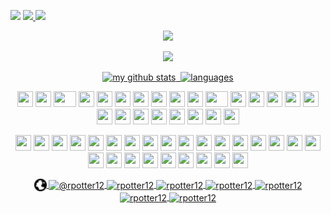 
![](https://komarev.com/ghpvc/?username=rpotter12&color=green)
<a href="https://rpotter12.github.io">
    <img src="https://media.giphy.com/media/hvRJCLFzcasrR4ia7z/giphy.gif" width="30px">
    <img src="https://emojis.slackmojis.com/emojis/images/1531849430/4246/blob-sunglasses.gif?1531849430" width="30"/>
</a>
<p align="center">
    <a href="https://rpotter12.github.io">
    <img src="https://media.giphy.com/media/WUlplcMpOCEmTGBtBW/giphy.gif" width="30">
    </a>
<p>

    



<a href="https://rpotter12.github.io">
    <p align="center">
        <img src="https://github-profile-trophy.vercel.app/?username=rpotter12&column=7&theme=onedark"/>
    </p>
</a>
<!-- My GitHub stats with buefy theme ❤️ -->
<a align="center" href="https://rpotter12.github.io">
<p align="center">
<img src="https://github-readme-stats.vercel.app/api?username=rpotter12&show_icons=true&theme=tokyonight" alt="my github stats" width="420"/>&nbsp;
    <img src="https://github-readme-stats.vercel.app/api/top-langs/?username=rpotter12&layout=compact&theme=tokyonight" alt="languages" height="165">
</p>
</a>


    






<div align="center">
    <img src="https://cultofthepartyparrot.com/parrots/hd/githubparrot.gif" width="25" height="25"/>
    <img src="https://cultofthepartyparrot.com/flags/hd/iranparrot.gif" width="25" height="25"/>
    <img src="https://cultofthepartyparrot.com/parrots/asyncparrot.gif" width="36" height="25"/>
    <img src="https://cultofthepartyparrot.com/parrots/exceptionallyfastparrot.gif" width="25" height="25"/>
    <img src="https://cultofthepartyparrot.com/parrots/hd/60fpsparrot.gif" width="25" height="25"/>
    <img src="https://cultofthepartyparrot.com/parrots/hd/jumpingparrot.gif" width="25" height="25"/>
    <img src="https://cultofthepartyparrot.com/parrots/hd/opensourceparrot.gif" width="25" height="25"/>
    <img src="https://cultofthepartyparrot.com/parrots/hd/dealwithitnowparrot.gif" width="25" height="25"/>
    <img src="https://cultofthepartyparrot.com/parrots/hd/hypnoparrotlight.gif" width="25" height="25"/>
    <img src="https://cultofthepartyparrot.com/parrots/databaseparrot.gif" width="25" height="25"/>
    <img src="https://cultofthepartyparrot.com/parrots/fixparrot.gif" width="36" height="25"/>
    <img src="https://cultofthepartyparrot.com/parrots/hd/laptop_parrot.gif" width="25" height="25"/>
    <img src="https://cultofthepartyparrot.com/parrots/hd/spinningparrot.gif" width="25" height="25"/>
    <img src="https://cultofthepartyparrot.com/parrots/hd/levitationparrot.gif" width="25" height="25"/>
    <img src="https://cultofthepartyparrot.com/parrots/hd/meldparrot.gif" width="25" height="25"/>
    <img src="https://cultofthepartyparrot.com/parrots/slomoparrot.gif" width="25" height="25"/>
    <img src="https://cultofthepartyparrot.com/parrots/hd/moonwalkingparrot.gif" width="25" height="25"/>
    <img src="https://cultofthepartyparrot.com/parrots/hd/stableparrot.gif" width="25" height="25"/>
    <img src="https://cultofthepartyparrot.com/parrots/hd/scienceparrot.gif" width="25" height="25"/>
    <img src="https://cultofthepartyparrot.com/parrots/hd/pirateparrot.gif" width="25" height="25"/>
    <img src="https://cultofthepartyparrot.com/parrots/hd/footballparrot.gif" width="25" height="25"/>
    <img src="https://cultofthepartyparrot.com/parrots/hd/illuminatiparrot.gif" width="25" height="25"/>
    <img src="https://cultofthepartyparrot.com/parrots/hd/hypnoparrotdark.gif" width="25" height="25"/>
    <img src="https://cultofthepartyparrot.com/parrots/hd/mustacheparrot.gif" width="25" height="25"/>
</div>



<p align="center">

<img src="https://devicon.dev/devicon.git/icons/ruby/ruby-original.svg" width="25px" height="25px"/>
<img src="https://devicon.dev/devicon.git/icons/angularjs/angularjs-original.svg" width="25px" height="25px"/>
<img src="https://devicon.dev/devicon.git/icons/scala/scala-original.svg" width="25px" height="25px"/>

<img src="https://devicon.dev/devicon.git/icons/swift/swift-original.svg" width="25px" height="25px"/>
<img src="https://devicon.dev/devicon.git/icons/ubuntu/ubuntu-plain.svg" width="25px" height="25px"/>
<img src="https://devicon.dev/devicon.git/icons/gitlab/gitlab-original.svg" width="25px" height="25px"/>

<img src="https://devicon.dev/devicon.git/icons/javascript/javascript-original.svg" width="25px" height="25px"/>
<img src="https://devicon.dev/devicon.git/icons/python/python-original.svg" width="25px" height="25px"/>

<img src="https://devicon.dev/devicon.git/icons/nodejs/nodejs-original.svg" width="25px" height="25px"/>
<img src="https://devicon.dev/devicon.git/icons/vuejs/vuejs-original.svg" width="25px" height="25px"/>
<img src="https://devicon.dev/devicon.git/icons/android/android-original.svg" width="25px" height="25px"/>

<img src="https://devicon.dev/devicon.git/icons/electron/electron-original.svg" width="25px" height="25px"/>
<img src="https://devicon.dev/devicon.git/icons/c/c-original.svg" width="25px" height="25px"/>
<img src="https://devicon.dev/devicon.git/icons/react/react-original.svg" width="25px" height="25px"/>
<img src="https://devicon.dev/devicon.git/icons/windows8/windows8-original.svg" width="25px" height="25px"/>
<img src="https://devicon.dev/devicon.git/icons/typescript/typescript-original.svg" width="25px" height="25px"/>
<img src="https://devicon.dev/devicon.git/icons/krakenjs/krakenjs-original.svg" width="25px" height="25px"/>
<img src="https://devicon.dev/devicon.git/icons/java/java-original.svg" width="25px" height="25px"/>
<img src="https://devicon.dev/devicon.git/icons/go/go-original.svg" width="25px" height="25px"/>
<img src="https://devicon.dev/devicon.git/icons/php/php-original.svg" width="25px" height="25px"/>

<img src="https://devicon.dev/devicon.git/icons/csharp/csharp-original.svg" width="25px" height="25px"/>
<img src="https://devicon.dev/devicon.git/icons/cplusplus/cplusplus-original.svg" width="25px" height="25px"/>

<img src="https://devicon.dev/devicon.git/icons/github/github-original.svg" width="25px" height="25px"/>
<img src="https://devicon.dev/devicon.git/icons/apple/apple-original.svg" width="25px" height="25px"/>
<img src="https://devicon.dev/devicon.git/icons/rust/rust-plain.svg" width="25px" height="25px"/>
<img src="https://devicon.dev/devicon.git/icons/atom/atom-original.svg" width="25px" height="25px"/>
















</p>

<p align="center">

<a href="https://rpotter12.github.io" target="blank">
<img align="center" src="https://raw.githubusercontent.com/iconic/open-iconic/master/svg/globe.svg" alt="@rpotter12" height="20" width="20" />
</a>

<a href="https://medium.com/@rohitpotter12" target="blank">
<img align="center" src="https://cdn.jsdelivr.net/npm/simple-icons@3.0.1/icons/medium.svg" alt="@rpotter12" height="20" width="20" />
</a>

<a href="https://www.linkedin.com/in/rohit-potter-216473150/" target="blank">
<img align="center" src="https://cdn.jsdelivr.net/npm/simple-icons@3.0.1/icons/linkedin.svg" alt="rpotter12" height="20" width="20" />
</a>

<a href="https://twitter.com/rpotter121998" target="blank">
<img align="center" src="https://cdn.jsdelivr.net/npm/simple-icons@3.0.1/icons/twitter.svg" alt="rpotter12" height="20" width="20" />
</a>

<a href="https://www.reddit.com/user/rpotter12" target="blank">
<img align="center" src="https://cdn.jsdelivr.net/npm/simple-icons@3.0.1/icons/reddit.svg" alt="rpotter12" height="20" width="20" />
</a>
<a href="https://github.com/rpotter12" target="blank">
<img align="center" src="https://cdn.jsdelivr.net/npm/simple-icons@3.0.1/icons/github.svg" alt="rpotter12" height="20" width="20" />
</a>

<a href="https://t.me/rpotter12" target="blank">
<img align="center" src="https://cdn.jsdelivr.net/npm/simple-icons@3.0.1/icons/telegram.svg" alt="rpotter12" height="20" width="20" />
</a>

<a href="https://open.spotify.com/user/22jffys2vvo5gpuf4ooozafta?si=G--M2ERgTtWdwCXo6wf1jA" target="blank">
<img align="center" src="https://cdn.jsdelivr.net/npm/simple-icons@3.0.1/icons/spotify.svg" alt="rpotter12" height="20" width="20" />
</a>

</p>
